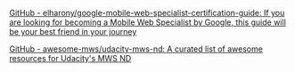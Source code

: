 
[GitHub - elharony/google-mobile-web-specialist-certification-guide: If you are looking for becoming a Mobile Web Specialist by Google, this guide will be your best friend in your journey](https://github.com/elharony/google-mobile-web-specialist-certification-guide)

[GitHub - awesome-mws/udacity-mws-nd: A curated list of awesome resources for Udacity's MWS ND](https://github.com/awesome-mws/udacity-mws-nd)

